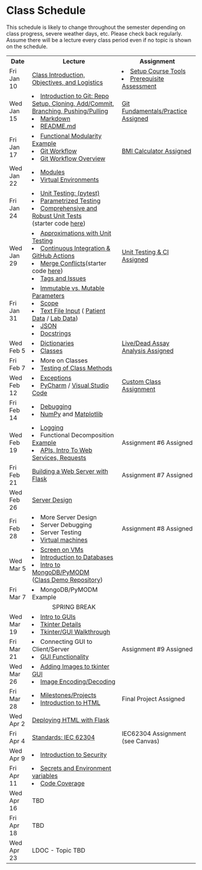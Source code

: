 # Class Schedule

This schedule is likely to change throughout the semester depending on class
progress, severe weather days, etc.  Please check back regularly.  Assume there 
will be a lecture every class period even if no topic is shown on the schedule.

<table>

<tr>
<th>Date</th>
<th>Lecture</th>
<th>Assignment</th>
</tr>

<tr>
<td>Fri Jan 10</td>
    <td><a href="Lectures/Intro_Lecture.md">Class Introduction, Objectives, and Logistics</a></td>
    <td>
      <li><a href="Assignments/01_tool_setup_git_intro.md">Setup Course 
Tools</a></li>
      <li><a href="Assignments/00_programming_assessment.md">Prerequisite Assessment</a></li>
</td>
</tr>

<tr>
<td>Wed Jan 15</td>
    <td>
      <li><a href="Lectures/intro_to_git.md">Introduction to Git:  Repo Setup, 
      Cloning, Add/Commit, Branching, Pushing/Pulling</a></li>     
      <li><a href="Resources/markdown.md">Markdown</a></li>
      <li><a href="Resources/Git/readme_files.md">README.md</a></li>
    </td>
    <td>
        <a href="Assignments/02_git_fundamentals_practice.md">Git Fundamentals/Practice Assigned</a>
        <!---Assignment #1 Assigned--->
    </td>  
</tr>

<tr>
<td>Fri Jan 17<br></td>
    <td>
  <li><a href="Lectures/modularity_example.md">Functional Modularity 
Example</a> <!---(starter code <a href="https://github.
com/dward2/modularity_example">here</a>)---></li>
        <li><a href="Lectures/git_workflow.md">Git Workflow</a></li>
        <li><a href="Lectures/git_workflow_overview.md">Git Workflow Overview</a></li>    
   </td>
    <td>
        <!---<a href="Lectures/git_workflow.md#LDL-Branch">In-class 
Exercise</a>--->
        <br>
        <!---Assignment #2 Assigned--->
        <a href="Assignments/BMICalculatorAssignment.md">BMI Calculator Assigned</a>
    </td>
</tr>

<tr>
<td>Wed Jan 22</td>
    <td>
        <li><a href="Lectures/modules.md">Modules</a></li> 
        <li><a href="Lectures/virtual_environments.md">Virtual Environments</a></li> 
    </td>
    <td>
    </td>
</tr>

<tr>
<td>Fri Jan 24</td> 
  <td>  
        <li><a href="Lectures/unit_testing.md">Unit Testing: (pytest)</a></li>
        <li><a href="Lectures/robust_testing.md#testing-multiple-cases-using-parametrized-testing">Parametrized Testing</a></li>
    <li><a href="Lectures/robust_testing.md">Comprehensive and Robust Unit Tests</a></li>
    (starter code <a href="Lectures/unit_testing_code/weight_entry.py">here</a>)

  </td>
  <td>
      <!---<li><a href = "Lectures/unit_testing.md#exercise">In-class 
            Exercise: TDD</a></li>--->
  </td>
</tr>

<tr>
<td>Wed Jan 29</td>
    <td>
    <li><a href="Lectures/robust_testing.md#approximations">Approximations 
with Unit Testing</a></li>    
    <li><a href="Lectures/continuous_integration_github_actions.md">Continuous 
    Integration & GitHub Actions</a></li>
    <li><a href="Resources/Git/MergeConflicts.md">Merge Conflicts</a>(starter code <a href="https://github.com/dward2/modularity_example/blob/main/output_readability.py">here</a>) </li>
    <li><a href="Lectures/git_workflow_more.md">Tags and 
Issues</a></li>
        <!---<li><a href="Lectures/lists.md">Lists</a></li>
        <li>For Loops</li>--->
    </td>
    <td>
        <!---Assignment #3 Assigned--->
      <a href="Assignments/UnitTestingCIAssignment.md">Unit Testing & 
CI Assigned</a>
    </td>
</tr>

<tr>
<td>Fri Jan 31</td>
    <td>
        <li><a href="Lectures/parameters.md">Immutable vs. Mutable Parameters</a></li>
        <li><a href="Lectures/variable_scope.md">Scope</a></li>
        <li><a href="Lectures/file_input.md">Text File Input</a> (
        <a href="Lectures/lecture_files/patient_data.txt">Patient Data</a> / 
        <a href="Lectures/lecture_files/blood_test_data.txt">Lab Data</a>)</li>
        <li><a href="Lectures/json.md">JSON</a></li>
        <li><a href="Lectures/docstrings.md">Docstrings</a></li>
    </td>
    <td>
    </td>
</tr>

<tr>
<td>Wed Feb 5</td>
    <td>
        <li><a href="Lectures/dictionaries.md">Dictionaries</a></li>
        <li><a href="Lectures/classes.md">Classes</a></li>
    </td>
    <td>
        <!---<a href="Lectures/dictionary_class_in_class_exercise.md">In Class Exercise</a>--->
        <!---Assignment #4 Assigned--->
        <a href="Assignments/Live_Dead_Assay_Analysis">Live/Dead Assay Analysis Assigned</a>
    </td>
</tr>

<tr>
<td>Fri Feb 7</td>
    <td>
        <li>More on Classes</li>
        <li><a href="Resources/unit_testing_class_methods.md">Testing of Class Methods</a></li>
        
</td>
    <td>
    </td>
</tr>

<tr>
<td>Wed Feb 12</td>
    <td>
        <li><a href="Lectures/exceptions_active_lecture.md">Exceptions</a></li>
        <li><a href="Resources/PyCharm">PyCharm</a> / <a href="Resources/visual_studio_code.md">Visual Studio Code</a></li>
    </td>
    <td>
        <!---Assignment #5 Assigned--->
        <a href="Assignments/custom_class_assignment.md">Custom Class 
            Assignment</a>
    </td>
</tr>

<tr>
<td>Fri Feb 14</td>
    <td>
        <li><a href="Lectures/debugging.md">Debugging</a></li> 
        <li><a href="Lectures/numpy.md">NumPy</a> and 
        <a href="Lectures/matplotlib.md">Matplotlib</a></li>
</td>
    <td>
        <!---<li><a href="https://canvas.duke.edu/courses/38469/assignments/118984">
            In-Class Exercise (see Canvas)</a></li>--->
    </td>
</tr>

<tr>
<td>Wed Feb 19</td>
    <td>
        <li><a href="Lectures/logging.md">Logging</a></li>
        <li>Functional Decomposition <a href="Lectures/functional_decomposition_example.md">Example</a></li>
        <li><a href="Lectures/apis_webservices_requests.md">
        APIs, Intro To Web Services, Requests</a></li>
    </td>
    <td>
        <!---<li><a href="Assignments/CPAP Measurements">CPAP Measurements 
            Assigned</a></li>--->
        Assignment #6 Assigned
        <!---<a href="Lectures/name_server_project.md">Optional Class 
Exercise</a>--->
    </td>
</tr>

<tr>
<td>Fri Feb 21</td>
    <td> 
        <!---<a href="Lectures/sphinx.md">Sphinx</a>--->
        <a href="Lectures/flask_server_setup.md">
           Building a Web Server with Flask</a>
    </td>
    <td>
        <!---<a href="Assignments/time_server_project.md">Time Server Assigned</a>--->
        Assignment #7 Assigned
    </td>
</tr>

<tr>
<td>Wed Feb 26</td>
    <td> 
      <a href="Lectures/server_code_design.md">Server Design</a>
    </td>
    <td>
    </td>
</tr>

<tr>
<td>Fri Feb 28</td>
    <td>
        <li>More Server Design</li>
        <li>Server Debugging</li>
        <li>Server Testing</li>
        <li><a href="Resources/virtual_machines.md">Virtual machines</a></li>
    </td>
    <td>
        <!---<a href="Assignments/patient_lab_test_results_server_assignment.md">Patient Lab Test Results Server Assigned</a>--->
        Assignment #8 Assigned

</td>
</tr>

<tr>
<td>Wed Mar 5</td>
<td>
        <li><a href="Resources/WebServices/screen.md">Screen on VMs</a></li>
        <li><a href="Lectures/databases.md">Introduction to Databases</a></li>
        <li><a href="Lectures/databases.md#mongodb">Intro to MongoDB/PyMODM</a></li>      
      (<a href="https://github.com/dward2/mongo_db_jupyter_example">Class Demo  
        Repository</a>)

</td>
<td>
</tr>

<tr>
<td>Fri Mar 7</td>
    <td>
      <li>MongoDB/PyMODM Example</li>
</td>    
    <td>
    <!---<a href="Lectures/database_class_work.md">In-Class Project</a>--->
    </td>
</tr>

<tr>
    <td></td>
    <td align="center">SPRING BREAK</td>
    <td></td>
</tr>

<tr>
<td>Wed Mar 19</td>
    <td>
        <li><a href="Lectures/intro_to_gui.md">Intro to GUIs</a></li>
        <li><a href="Lectures/tkinter_details.md">Tkinter Details</a></li>
        <li><a href="Lectures/tkinter_walkthrough.md">Tkinter/GUI Walkthrough</a></li>
    </td>
    <td></td>
</tr>

<tr>
<td>Fri Mar 21</td>
    <td>
        <li>Connecting GUI to Client/Server</li>
        <li><a href="Lectures/tkinter_walkthrough.md#gui-functionality">GUI Functionality</a></li>
    </td>
    <td>
        Assignment #9 Assigned
        <!---<a href="Assignments/gui_assignment.md">GUI Assignment</a>--->
    </td> 
</tr>

<tr>
<td>Wed Mar 26</td>
    <td>
        <li><a href="Resources/tkinter_images.md">Adding Images to tkinter 
GUI</a></li>
        <li><a href="Lectures/image_encoding_decoding.md">Image 
Encoding/Decoding</a></li>
</td>
    <td>
      <!---<a href="Lectures/image_encoding_decoding.
md#image-server-api-for-in-class-work">
        In-class Exercise</a> --->
    </td>
</tr>

<tr>
<td>Fri Mar 28</td>
    <td>
        <li><a href="Lectures/github_teams.md">Milestones/Projects</a></li>
        <li><a href="Resources/WebInterface">Introduction to HTML</a></li>
    </td>
    <td>
        Final Project Assigned
      <!----<li><a href="Assignments/final_image_processor.md">Final Project Assigned</a></li>
      <li><a href="Lectures/github_teams.md#Final-Project-Planning">Planning for Final Project</a></li>---->
    </td>
</tr>

<tr>
<td>Wed Apr 2</td>
    <td>
            <a href="Resources/WebInterface/web_interface_with_flask.md">Deploying HTML with Flask</a>
    </td>
    <td>
    </td>
</tr>

<tr>
<td>Fri Apr 4</td>
    <td>
       <a href="Resources/standards.md">Standards: </a>
       <a href="https://en.wikipedia.org/wiki/IEC_62304">IEC 62304</a>
    </td>
    <td>
       IEC62304 Assignment (see Canvas)
    </td>
</tr>

<tr>
<td>Wed Apr 9</td>
    <td>
              <li><a href="Lectures/intro_to_security.md">Introduction to Security</a></li> 
</td> 
    <td>
    </td>
</tr>

<tr>
<td>Fri Apr 11</td>
    <td>
      <!---<li>Software Development Methodologies & Other Terminology</li>--->
      <li><a href="Lectures/secrets_and_environment_variables.md">
           Secrets and Environment variables</a></li>
      <li><a href="Resources/coverage.md">Code Coverage</a></li>
    </td>
    <td></td>
</tr>

<tr>
<td>Wed Apr 16</td>
    <td>
        TBD
    </td>
    <td></td>
</tr>

<tr>
<td>Fri Apr 18</td>
    <td>
        TBD
    </td>
    <td></td>
</tr>

<tr>
<td>Wed Apr 23</td>
    <td>
        LDOC - Topic TBD
    </td>
    <td></td>
</tr>


</table>
